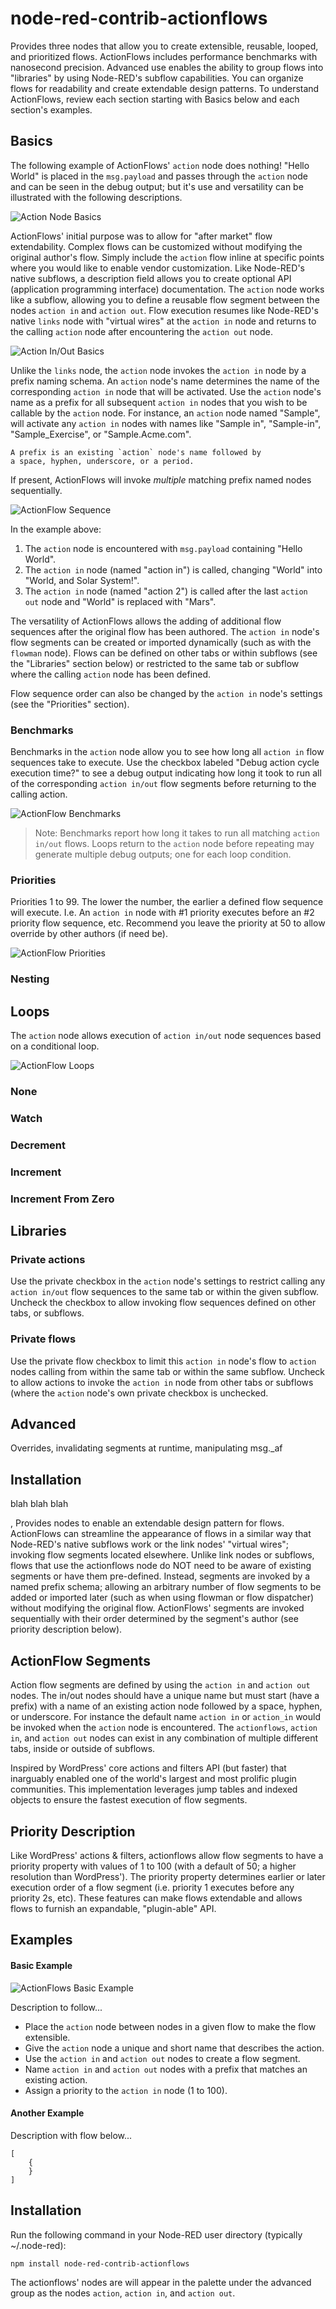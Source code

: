 # node-red-contrib-actionflows
Provides three nodes that allow you to create extensible, reusable,
looped, and prioritized flows. ActionFlows includes performance benchmarks with
nanosecond precision. Advanced use enables the ability to group flows into
"libraries" by using Node-RED's subflow capabilities. You can organize flows for
readability and create extendable design patterns. To understand ActionFlows,
review each section starting with Basics below and each section's examples.

## Basics
The following example of ActionFlows' `action` node does nothing! "Hello
World" is placed in the `msg.payload` and passes through the `action` node and
can be seen in the debug output; but it's use and versatility can be illustrated
with the following descriptions.

![Action Node Basics](/actionflows/demo/basic.png?raw=true "The Action Node")

ActionFlows' initial purpose was to allow for "after market" flow extendability.
Complex flows can be customized without modifying the original author's flow.
Simply include the `action` flow inline at specific points where you would like
to enable vendor customization. Like Node-RED's native subflows, a description
field allows you to create optional API (application programming interface)
documentation. The `action` node works like a subflow, allowing you to define a
reusable flow segment between the nodes `action in` and `action out`. Flow
execution resumes like Node-RED's native `links` node with "virtual wires" at
the `action in` node and returns to the calling `action` node after encountering
the `action out` node.

![Action In/Out Basics](/actionflows/demo/basic2.png?raw=true "The Action In and Action Out Nodes")

Unlike the `links` node, the `action` node invokes the `action in` node by a
prefix naming schema. An `action` node's name determines the name of the
corresponding `action in` node that will be activated. Use the `action` node's
name as a prefix for all subsequent `action in` nodes that you wish to be
callable by the `action` node. For instance, an `action` node named "Sample",
will activate any `action in` nodes with names like "Sample in", "Sample-in",
"Sample_Exercise", or "Sample.Acme.com".

```
A prefix is an existing `action` node's name followed by
a space, hyphen, underscore, or a period.
```

If present, ActionFlows will invoke *multiple* matching prefix named nodes
sequentially.

![ActionFlow Sequence](/actionflows/demo/basic3.png?raw=true "Sequential Flow Segments")

In the example above:

1) The `action` node is encountered with `msg.payload` containing "Hello World".
2) The `action in` node (named "action in") is called, changing "World" into "World, and Solar System!".
3) The `action in` node (named "action 2") is called after the last `action out` node and "World" is replaced with "Mars".

The versatility of ActionFlows allows the adding of additional flow sequences
after the original flow has been authored. The `action in` node's flow segments
can be created or imported dynamically (such as with the `flowman` node). Flows
can be defined on other tabs or within subflows (see the "Libraries" section
below) or restricted to the same tab or subflow where the calling `action` node
has been defined.

Flow sequence order can also be changed by the `action in` node's settings (see
the "Priorities" section).

### Benchmarks

Benchmarks in the `action` node allow you to see how long all `action in` flow
sequences take to execute. Use the checkbox labeled "Debug action cycle
execution time?" to see a debug output indicating how long it took to run all of
the corresponding `action in/out` flow segments before returning to the calling
action.

![ActionFlow Benchmarks](/actionflows/demo/bench.png?raw=true "Debug Execution Time")

> Note: Benchmarks report how long it takes to run all matching `action in/out`
> flows. Loops return to the `action` node before repeating may generate
> multiple debug outputs; one for each loop condition.

### Priorities

Priorities 1 to 99. The lower the number, the earlier a defined flow sequence
will execute. I.e. An `action in` node with #1 priority executes before an #2
priority flow sequence, etc. Recommend you leave the priority at 50 to allow
override by other authors (if need be).

![ActionFlow Priorities](/actionflows/demo/priority.png?raw=true "Flow Priorities")

### Nesting

## Loops
The `action` node allows execution of `action in/out` node sequences based on
a conditional loop.

![ActionFlow Loops](/actionflows/demo/loops.jpg?raw=true "Loops")

### None

### Watch

### Decrement

### Increment

### Increment From Zero

## Libraries

### Private actions
Use the private checkbox in the `action` node's settings to restrict calling any
`action in/out` flow sequences to the same tab or within the given subflow.
Uncheck the checkbox to allow invoking flow sequences defined on other tabs, or
subflows.

### Private flows
Use the private flow checkbox to limit this <code>action in</code> node's
flow to `action` nodes calling from within the same tab or within the
same subflow. Uncheck to allow actions to invoke the `action in` node
from other tabs or subflows (where the `action` node's own private
checkbox is unchecked.

## Advanced
Overrides, invalidating segments at runtime, manipulating msg._af

## Installation


blah blah blah

 ,  Provides nodes to enable an extendable design pattern for flows. ActionFlows
can streamline the appearance of flows in a similar way that Node-RED's native
subflows work or the link nodes' "virtual wires"; invoking flow segments located
elsewhere. Unlike link nodes or subflows, flows that use the actionflows node do
NOT need to be aware of existing segments or have them pre-defined. Instead,
segments are invoked by a named prefix schema; allowing an arbitrary number of
flow segments to be added or imported later (such as when using flowman or flow
dispatcher) without modifying the original flow. ActionFlows' segments are
invoked sequentially with their order determined by the segment's author (see
priority description below).

## ActionFlow Segments
Action flow segments are defined by using the `action in` and `action out` nodes.
The in/out nodes should have a unique name but must start (have a prefix)
with a name of an existing action node followed by a space, hyphen, or underscore.
For instance the default name `action in` or `action_in` would be invoked when
the `action` node is encountered. The `actionflows`, `action in`, and `action out`
nodes can exist in any combination of multiple different tabs, inside or outside
of subflows.

Inspired by WordPress' core actions and filters API (but faster) that inarguably
enabled one of the world's largest and most prolific plugin communities. This
implementation leverages jump tables and indexed objects to ensure the fastest
execution of flow segments.

## Priority Description
Like WordPress' actions & filters, actionflows allow flow segments to have a
priority property with values of 1 to 100 (with a default of 50; a higher
resolution than WordPress'). The priority property determines earlier or later
execution order of a flow segment (i.e. priority 1 executes before any priority
2s, etc). These features can make flows extendable and allows flows to furnish
an expandable, "plugin-able" API.

## Examples

#### Basic Example


![ActionFlows Basic Example](/actionflows/demo/basic.jpg?raw=true "Basic use")

Description to follow...
* Place the `action` node between nodes in a given flow to make the flow extensible.
* Give the `action` node a unique and short name that describes the action.
* Use the `action in` and `action out` nodes to create a flow segment.
* Name `action in` and `action out` nodes with a prefix that matches an existing action.
* Assign a priority to the `action in` node (1 to 100).


#### Another Example
Description with flow below...

```
[
    {
    }
]
```
## Installation
Run the following command in your Node-RED user directory (typically ~/.node-red):

    npm install node-red-contrib-actionflows

The actionflows' nodes are will appear in the palette under the advanced group as
the nodes `action`, `action in`, and `action out`.
